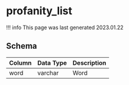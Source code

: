 # profanity_list

!!! info
	This page was last generated 2023.01.22

## Schema

| Column | Data Type | Description |
| :--- | :--- | :--- |
| word | varchar | Word |

